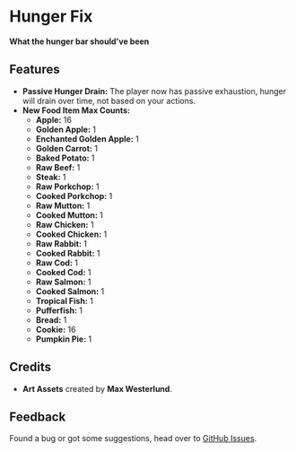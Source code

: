 # Hunger Fix
**What the hunger bar should've been**

## Features
- **Passive Hunger Drain:** The player now has passive exhaustion, hunger will drain over time, not based on your actions.
- **New Food Item Max Counts:**
  - **Apple:** 16
  - **Golden Apple:** 1
  - **Enchanted Golden Apple:** 1
  - **Golden Carrot:** 1
  - **Baked Potato:** 1
  - **Raw Beef:** 1
  - **Steak:** 1
  - **Raw Porkchop:** 1
  - **Cooked Porkchop:** 1
  - **Raw Mutton:** 1
  - **Cooked Mutton:** 1
  - **Raw Chicken:** 1
  - **Cooked Chicken:** 1
  - **Raw Rabbit:** 1
  - **Cooked Rabbit:** 1
  - **Raw Cod:** 1
  - **Cooked Cod:** 1
  - **Raw Salmon:** 1
  - **Cooked Salmon:** 1
  - **Tropical Fish:** 1
  - **Pufferfish:** 1
  - **Bread:** 1
  - **Cookie:** 16
  - **Pumpkin Pie:** 1

## **Credits**
- **Art Assets** created by **Max Westerlund**.

## Feedback
Found a bug or got some suggestions, head over to [GitHub Issues](https://github.com/q4niel/Hunger-Fix/issues).
